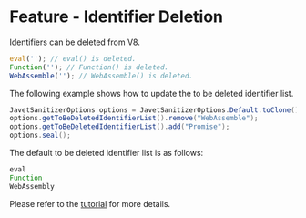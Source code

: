 # Feature - Identifier Deletion

Identifiers can be deleted from V8.

```js
eval(''); // eval() is deleted.
Function(''); // Function() is deleted.
WebAssemble(''); // WebAssemble() is deleted.
```

The following example shows how to update the to be deleted identifier list.

```java
JavetSanitizerOptions options = JavetSanitizerOptions.Default.toClone()
options.getToBeDeletedIdentifierList().remove("WebAssemble");
options.getToBeDeletedIdentifierList().add("Promise");
options.seal();
```

The default to be deleted identifier list is as follows:

```js
eval
Function
WebAssembly
```

Please refer to the [tutorial](../tutorials/tutorial_sanitizer_05_identifier_deletion.md) for more details.
